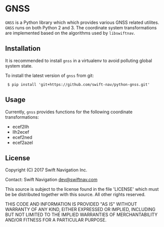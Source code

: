 # GNSS

`GNSS` is a Python library which which provides various GNSS related utilites. `GNSS` runs on both Python 2 and 3. The coordinate system transformations are implemented based on the algorithms used by `libswiftnav`.


## Installation 

It is recommended to install `gnss` in a virtualenv to avoid polluting global system state.

To install the latest version of `gnss` from git:

` $ pip install 'git+https://github.com/swift-nav/python-gnss.git'`


## Usage

Currently, `gnss` provides functions for the following coordinate transformations:
* ecef2llh
* llh2ecef
* ecef2ned
* ecef2azel


## License

Copyright (C) 2017 Swift Navigation Inc.

Contact: Swift Navigation <dev@swiftnav.com>

This source is subject to the license found in the file 'LICENSE' which must
be be distributed together with this source. All other rights reserved.

THIS CODE AND INFORMATION IS PROVIDED "AS IS" WITHOUT WARRANTY OF ANY KIND,
EITHER EXPRESSED OR IMPLIED, INCLUDING BUT NOT LIMITED TO THE IMPLIED
WARRANTIES OF MERCHANTABILITY AND/OR FITNESS FOR A PARTICULAR PURPOSE.
